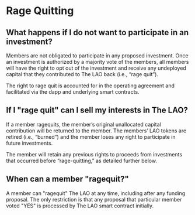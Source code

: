# Rage Quitting

## What happens if I do not want to participate in an investment?

Members are not obligated to participate in any proposed investment. Once an investment is authorized by a majority vote of the members, all members will have the right to opt out of the investment and receive any undeployed capital that they contributed to The LAO back (i.e., “rage quit”).

The right to rage quit is accounted for in the operating agreement and facilitated via the dapp and underlying smart contracts.

## If I "rage quit" can I sell my interests in The LAO?

If a member ragequits, the member’s original unallocated capital contribution will be returned to the member. The members’ LAO tokens are retired (i.e., “burned”) and the member loses any right to participate in future investments.

The member will retain any previous rights to proceeds from investments that occurred before “rage-quitting,” as detailed further below.

## When can a member "ragequit?"

A member can "ragequit" The LAO at any time, including after any funding proposal. The only restriction is that any proposal that particular member voted "YES" is processed by The LAO smart contract initially.
